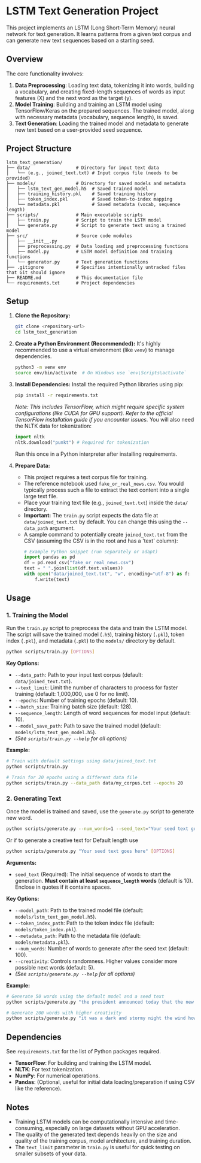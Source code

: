 # LSTM Text Generation Project

This project implements an LSTM (Long Short-Term Memory) neural network for text generation. It learns patterns from a given text corpus and can generate new text sequences based on a starting seed.

## Overview

The core functionality involves:

1.  **Data Preprocessing**: Loading text data, tokenizing it into words, building a vocabulary, and creating fixed-length sequences of words as input features (X) and the next word as the target (y).
2.  **Model Training**: Building and training an LSTM model using TensorFlow/Keras on the prepared sequences. The trained model, along with necessary metadata (vocabulary, sequence length), is saved.
3.  **Text Generation**: Loading the trained model and metadata to generate new text based on a user-provided seed sequence.

## Project Structure

```
lstm_text_generation/
├── data/                 # Directory for input text data
│   └── (e.g., joined_text.txt) # Input corpus file (needs to be provided)
├── models/               # Directory for saved models and metadata
│   ├── lstm_text_gen_model.h5  # Saved trained model
│   ├── training_history.pkl    # Saved training history
│   ├── token_index.pkl         # Saved token-to-index mapping
│   └── metadata.pkl            # Saved metadata (vocab, sequence length)
├── scripts/              # Main executable scripts
│   ├── train.py          # Script to train the LSTM model
│   └── generate.py       # Script to generate text using a trained model
├── src/                  # Source code modules
│   ├── __init__.py
│   ├── preprocessing.py  # Data loading and preprocessing functions
│   ├── model.py          # LSTM model definition and training functions
│   └── generator.py      # Text generation functions
├── .gitignore            # Specifies intentionally untracked files that Git should ignore
├── README.md             # This documentation file
└── requirements.txt      # Project dependencies
```

## Setup

1.  **Clone the Repository:**
    ```bash
    git clone <repository-url>
    cd lstm_text_generation
    ```

2.  **Create a Python Environment (Recommended):**
    It's highly recommended to use a virtual environment (like `venv`) to manage dependencies.
    ```bash
    python3 -m venv env
    source env/bin/activate  # On Windows use `env\Scripts\activate`
    ```

3.  **Install Dependencies:**
    Install the required Python libraries using pip:
    ```bash
    pip install -r requirements.txt
    ```
    *Note: This includes TensorFlow, which might require specific system configurations (like CUDA for GPU support). Refer to the official TensorFlow installation guide if you encounter issues.*
    You will also need the NLTK data for tokenization:
    ```python
    import nltk
    nltk.download("punkt") # Required for tokenization
    ```
    Run this once in a Python interpreter after installing requirements.

4.  **Prepare Data:**
    *   This project requires a text corpus file for training.
    *   The reference notebook used `fake_or_real_news.csv`. You would typically process such a file to extract the text content into a single large text file.
    *   Place your training text file (e.g., `joined_text.txt`) inside the `data/` directory.
    *   **Important:** The `train.py` script expects the data file at `data/joined_text.txt` by default. You can change this using the `--data_path` argument.
    *   A sample command to potentially create `joined_text.txt` from the CSV (assuming the CSV is in the root and has a 'text' column):
        ```python
        # Example Python snippet (run separately or adapt)
        import pandas as pd
        df = pd.read_csv("fake_or_real_news.csv")
        text = " ".join(list(df.text.values))
        with open("data/joined_text.txt", "w", encoding="utf-8") as f:
            f.write(text)
        ```

## Usage

### 1. Training the Model

Run the `train.py` script to preprocess the data and train the LSTM model. The script will save the trained model (`.h5`), training history (`.pkl`), token index (`.pkl`), and metadata (`.pkl`) to the `models/` directory by default.

```bash
python scripts/train.py [OPTIONS]
```

**Key Options:**

*   `--data_path`: Path to your input text corpus (default: `data/joined_text.txt`).
*   `--text_limit`: Limit the number of characters to process for faster training (default: 1,000,000, use 0 for no limit).
*   `--epochs`: Number of training epochs (default: 10).
*   `--batch_size`: Training batch size (default: 128).
*   `--sequence_length`: Length of word sequences for model input (default: 10).
*   `--model_save_path`: Path to save the trained model (default: `models/lstm_text_gen_model.h5`).
*   *(See `scripts/train.py --help` for all options)*

**Example:**

```bash
# Train with default settings using data/joined_text.txt
python scripts/train.py

# Train for 20 epochs using a different data file
python scripts/train.py --data_path data/my_corpus.txt --epochs 20
```

### 2. Generating Text

Once the model is trained and saved, use the `generate.py` script to generate new word.

```bash
python scripts/generate.py --num_words=1 --seed_text="Your seed text goes here" [OPTIONS]
```
Or if to generate a creative text for Default length use
```bash
python scripts/generate.py "Your seed text goes here" [OPTIONS]
```

**Arguments:**

*   `seed_text` (Required): The initial sequence of words to start the generation. **Must contain at least `sequence_length` words** (default is 10). Enclose in quotes if it contains spaces.

**Key Options:**

*   `--model_path`: Path to the trained model file (default: `models/lstm_text_gen_model.h5`).
*   `--token_index_path`: Path to the token index file (default: `models/token_index.pkl`).
*   `--metadata_path`: Path to the metadata file (default: `models/metadata.pkl`).
*   `--num_words`: Number of words to generate after the seed text (default: 100).
*   `--creativity`: Controls randomness. Higher values consider more possible next words (default: 5).
*   *(See `scripts/generate.py --help` for all options)*

**Example:**

```bash
# Generate 50 words using the default model and a seed text
python scripts/generate.py "the president announced today that the new policy will focus on"

# Generate 200 words with higher creativity
python scripts/generate.py "it was a dark and stormy night the wind howled through the trees" --num_words 200 --creativity 10
```

## Dependencies

See `requirements.txt` for the list of Python packages required.

*   **TensorFlow**: For building and training the LSTM model.
*   **NLTK**: For text tokenization.
*   **NumPy**: For numerical operations.
*   **Pandas**: (Optional, useful for initial data loading/preparation if using CSV like the reference).

## Notes

*   Training LSTM models can be computationally intensive and time-consuming, especially on large datasets without GPU acceleration.
*   The quality of the generated text depends heavily on the size and quality of the training corpus, model architecture, and training duration.
*   The `text_limit` parameter in `train.py` is useful for quick testing on smaller subsets of your data.


